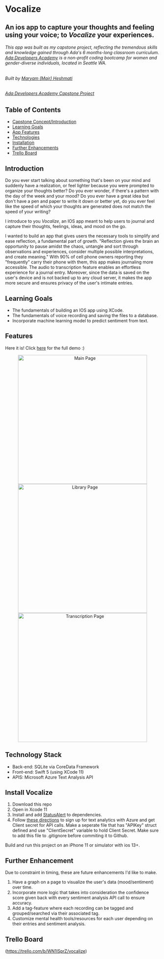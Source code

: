 # Vocalize
## An ios app to capture your thoughts and feeling using your voice; to *Vocalize* your experiences. 
###### This app was built as my capstone project, reflecting the tremendous skills and knowledge gained through Ada's 6 months-long classroom curriculum. [Ada Developers Academy](https://adadevelopersacademy.org/) is a non-profit coding bootcamp for women and gender-diverse individuals, located in Seattle WA.
###### Built by [Maryam (Mair) Heshmati](https://www.linkedin.com/in/maryam-mair-heshmati-297a7710b/)
###### [Ada Developers Academy Capstone Project](https://github.com/mheshmati-tech/Vocalize)  




## Table of Contents 
* [Capstone Concept/Introduction](#introduction)
* [Learning Goals](#learning-goals)
* [App Features](#app-features)
* [Technologies](#technology-stack)
* [Installation](#install-vocalize)
* [Further Enhancements](#enhancements)
* [Trello Board](#trello-board)


## Introduction
Do you ever start talking about something that's been on your mind and suddenly have a realization, or feel lighter because you were prompted to organize your thoughts better? Do you ever wonder, if there's a pattern with the day of the week and your mood? Do you ever have a great idea but don't have a pen and paper to write it down or better yet, do you ever feel like the speed of which your thoughts are generated does not match the speed of your writing? 

I introduce to you *Vocalize*, an IOS app meant to help users to journal and capture their thoughts, feelings, ideas, and mood on the go. 

I wanted to build an app that gives users the necessary tools to simplify and ease reflection, a fundamental part of growth. "Reflection gives the brain an opportunity to pause amidst the chaos, untangle and sort through observations and experiences, consider multiple possible interpretations, and create meaning." With 90% of cell phone owners reporting they "frequently" carry their phone with them, this app makes journaling more accessible. The audio to transcription feature enables an effortless experience for a journal entry. Moreover, since the data is saved on the user's device and is not backed up to any cloud server, it makes the app more secure and ensures privacy of the user's intimate entries. 





## Learning Goals
- The fundamentals of building an IOS app using XCode. 
- The fundamentals of voice recording and saving the files to a database. 
- Incorporate machine learning model to predict sentiment from text. 


## Features
Here it is!
Click [here](https://youtu.be/rycwHmCZ7LA) for the full demo :) 
<p align="center"> 
  <img height="420" src="https://user-images.githubusercontent.com/54689464/88349040-d9268e00-cd03-11ea-92b9-09a2049614b4.png" alt="Main Page">
  <img height="420" src="https://user-images.githubusercontent.com/54689464/88349202-433f3300-cd04-11ea-8b6b-925739b857b8.png" alt="Library Page">
  <img height="420" src="https://user-images.githubusercontent.com/54689464/88349254-6bc72d00-cd04-11ea-8a11-0cf8cef40bd5.png" alt="Transcription Page">
</p>



## Technology Stack
- Back-end: SQLite via CoreData Framework
- Front-end: Swift 5 (using XCode 11)
- APIS: Microsoft Azure Text Analysis API

## Install Vocalize
1. Download this repo
2. Open in Xcode 11
3. Install and add [StatusAlert](https://github.com/LowKostKustomz/StatusAlert) to dependencies. 
4. Follow [these directions](https://docs.microsoft.com/en-us/powerapps/maker/canvas-apps/cognitive-services-api) to sign up for text analytics with Azure and get Client secret for API calls. Make a seperate file that has "APIKey" struct defined and use "ClientSecret" variable to hold Client Secret. Make sure to add this file to .gitignore before commiting it to Github. 

Build and run this project on an iPhone 11 or simulator with ios 13+. 

## Further Enhancement 
Due to constraint in timing, these are future enhancements I'd like to make.
1. Have a graph on a page to visualize the user's data (mood/sentiment) over time. 
2. Incorporate more logic that takes into consideration the confidence score given back with every sentiment analysis API call to ensure accuracy.
3. Add a tag-feature where each recording can be tagged and grouped/searched via their associated tag. 
4. Customize mental health tools/resources for each user depending on their entries and sentiment analysis. 

## Trello Board
(https://trello.com/b/WN1ISprZ/vocalize)


